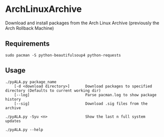 # ArchLinuxArchive
Download and install packages from the Arch Linux Archive (previously the Arch Rollback Machine)

## Requirements

`sudo pacman -S python-beautifulsoup4 python-requests`

## Usage
    ./pyALA.py package_name
        [-d <download directory>]       Download packages to specified directory (Defaults to current working dir)
        [--log]                         Parse pacman.log to show package history
        [--sig]                         Download .sig files from the archive
        
    ./pyALA.py -Syu <n>                 Show the last n full system updates

    ./pyALA.py --help
